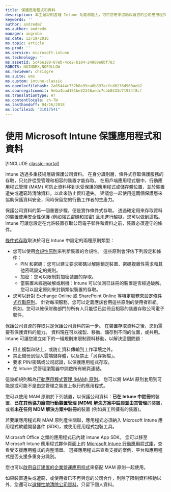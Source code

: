 ```yaml
---
title: 保護應用程式和資料
description: 本主題說明各種 Intune 功能和能力，可供您用來協助保護您的公司應用程式與資料。
keywords: ''
author: andredm7
ms.author: andredm
manager: angrobe
ms.date: 12/19/2016
ms.topic: article
ms.prod: ''
ms.service: microsoft-intune
ms.technology: ''
ms.assetid: 5c46e188-87eb-4ce2-b184-24809e8bf783
ROBOTS: NOINDEX,NOFOLLOW
ms.reviewer: chrisgre
ms.suite: ems
ms.custom: intune-classic
ms.openlocfilehash: 2a05444c757b8e99ca0b897acfcd6238d960aeb2
ms.sourcegitcommit: 5eba4bad151be32346aedc7cbb0333d71934f8cf
ms.translationtype: HT
ms.contentlocale: zh-TW
ms.lasthandoff: 04/16/2018
ms.locfileid: "31017541"
---
```

# <a name="protect-apps-and-data-with-microsoft-intune"></a>使用 Microsoft Intune 保護應用程式和資料

[!INCLUDE [classic-portal](../includes/classic-portal.md)]

Intune 透過多重技術層級保護公司資料。 在身分識別層，條件式存取保護服務的存取，只允許從受管理和相容的裝置才能存取。 在用戶端應用程式層中，行動應用程式管理 (MAM) 可防止資料移到未受保護的應用程式或儲存體位置，並於裝置遺失或遭竊時清除資料，以此來防止資料遺失。 建議您一起使用這兩個保護層來協助保護資料安全，同時保留您的行動工作者的生產力。

保護公司資料的第一個重要步驟，便是實作條件式存取。 透過確定用來存取資料的裝置使用安全性保護 (例如強式密碼和加密) 且未進行越獄，您可以做到這點。 Intune 可讓您設定在允許裝置存取公司電子郵件和資料之前，裝置必須遵守的條件。

[條件式存取](restrict-access-to-email-and-o365-services-with-microsoft-intune.md)取決於可在 Intune 中設定的兩種原則類型：
- 您可以使用[合規性原則](introduction-to-device-compliance-policies-in-microsoft-intune.md)來判斷裝置的合規性。 這些原則會評估下列設定和條件：
  - PIN 和密碼︰您可以建立要求密碼以解除鎖定裝置、密碼複雜性需求和其他密碼設定的規則。
  - 加密：您可以限制對加密裝置的存取。
  - 當裝置未經過破解或刷機︰Intune 可以偵測已註冊的裝置是否經過破解。 您可以設定原則來封鎖類似裝置的存取。
- 您可以針對 Exchange Online 或 SharePoint Online 等特定服務來設定[條件式存取原則](restrict-access-to-email-and-o365-services-with-microsoft-intune.md)。 針對每項服務，您可以定義應該套用這些原則的使用者群組。 例如，您可以確保財務部門的所有人只能從已註冊且相容的裝置存取公司電子郵件。

保護公司資源的存取只是保護公司資料的第一步。 在裝置存取資料之後，您仍需要有保護資料的能力。 資料現在可以複製、移動、儲存到不同的位置，或共用。 Intune 可讓您建立如下的一組規則來限制資料移動，以解決這個問題︰
- 阻止複製和貼上，或防止資料傳輸到工作環境之外。
- 禁止備份到個人雲端儲存體，以及禁止「另存新檔」。
- 要求 PIN/密碼或公司認證，以保護應用程式存取。
- 在 Intune 受管理瀏覽器中開啟所有網頁連結。

這幾組規則稱為[行動應用程式管理 (MAM) 原則](protect-app-data-using-mobile-app-management-policies-with-microsoft-intune.md)。 您可以將 MAM 原則套用到可能是或可能不是由您管理之裝置上執行的應用程式。  

您可以使用 MAM 原則於下列裝置，以保護公司資料：**已在 Intune 中註冊**的裝置、**已在其他協力廠商行動裝置管理 (MDM) 解決方案中註冊並由其管理**的裝置，或者**未在任何 MDM 解決方案中註冊**的裝置 (例如員工所擁有的裝置)。

若要讓應用程式與 MAM 原則產生關聯，應用程式必須納入 Microsoft Intune 應用程式軟體開發套件 (SDK)，或使用應用程式包裝工具。

Microsoft Office 之類的應用程式已內建 Intune App SDK。 您可以移至 Microsoft Intune 應用程式夥伴頁面上的 [Microsoft Intune 行動應用程式庫](https://www.microsoft.com/cloud-platform/microsoft-intune-apps)，查看受支援應用程式的完整清單。 選擇應用程式來查看支援的案例、平台和應用程式是否支援多重身分識別。

您也可以[啟用自訂建置的企業營運應用程式](/intune/apps-prepare-mobile-application-management)來搭配 MAM 原則一起使用。

如果裝置遺失或遭竊，或使用者已不再與您的公司合作，則除了限制資料移動以外，您還可以[選擇性地清除公司資料](wipe-managed-company-app-data-with-microsoft-intune.md)，只留下個人資料。
